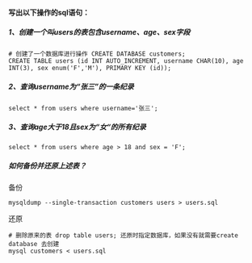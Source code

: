 #### 写出以下操作的sql语句：

##### 1、创建一个叫users的表包含username、age、sex字段

```mysql
# 创建了一个数据库进行操作 CREATE DATABASE customers;
CREATE TABLE users (id INT AUTO_INCREMENT, username CHAR(10), age INT(3), sex enum('F','M'), PRIMARY KEY (id));
```

##### 2、查询username为“张三”的一条纪录

```mysql
select * from users where username='张三';
```

##### 3、查询age大于18且sex为“女“的所有纪录

```mysql
select * from users where age > 18 and sex = 'F';
```

##### 如何备份并还原上述表？

备份

```shell
mysqldump --single-transaction customers users > users.sql
```

还原

```shell
# 删除原来的表 drop table users; 还原时指定数据库，如果没有就需要create database 去创建
mysql customers < users.sql
```


